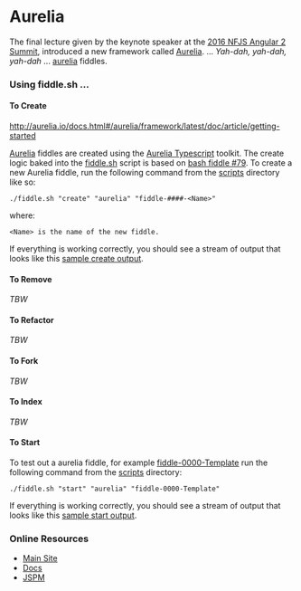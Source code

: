 Aurelia
======

The final lecture given by the keynote speaker at the [2016 NFJS Angular 2 Summit](https://angularsummit.com/conference/chicago/2016/05/home),
introduced a new framework called [Aurelia](aurelia.io). ... _Yah-dah, yah-dah, yah-dah_ ... [aurelia](http://aurelia.com/) fiddles.


### Using fiddle.sh ...

#### To Create

http://aurelia.io/docs.html#/aurelia/framework/latest/doc/article/getting-started

[Aurelia](../nativeScript) fiddles are created using the [Aurelia Typescript]() toolkit. The create logic baked into 
the [fiddle.sh](../../scripts/fiddle.sh) script is based on [bash fiddle #79](../bash/fiddle-0079-Aurelia).  To create a new Aurelia 
fiddle, run the following command from the [scripts](../../scripts) directory like so:

    ./fiddle.sh "create" "aurelia" "fiddle-####-<Name>"

where:

    <Name> is the name of the new fiddle.

If everything is working correctly, you should see a stream of output that looks like this [sample create output](create.markdown).

#### To Remove

_TBW_

#### To Refactor

_TBW_

#### To Fork

_TBW_

#### To Index

_TBW_

#### To Start

To test out a aurelia fiddle, for example [fiddle-0000-Template](fiddle-0000-Template) run the following command from the 
[scripts](../../scripts) directory:

    ./fiddle.sh "start" "aurelia" "fiddle-0000-Template"

If everything is working correctly, you should see a stream of output that looks like this [sample start output](start.markdown).



### Online Resources

*   [Main Site](http://aurelia.com)
*   [Docs](http://aurelia.io/docs.html#/aurelia/framework/latest/doc/article/getting-started)
*   [JSPM](http://jspm.io/)
